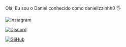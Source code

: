 Olá, Eu sou o Daniel conhecido como daniellzzinhh0 🖐 

[![Instagram](https://img.shields.io/badge/Instagram-E4405F?style=for-the-badge&logo=instagram&logoColor=white)](https://www.instagram.com/daniellzzinh0/)

[![Discord](https://img.shields.io/badge/Discord-7289DA?style=for-the-badge&logo=discord&logoColor=white)](https://discord.gg/7v9wHwTYeJ)

[![GiiHub](https://img.shields.io/badge/GitHub-100000?style=for-the-badge&logo=github&logoColor=white)](https://github.com/daniellzzinhh0)

